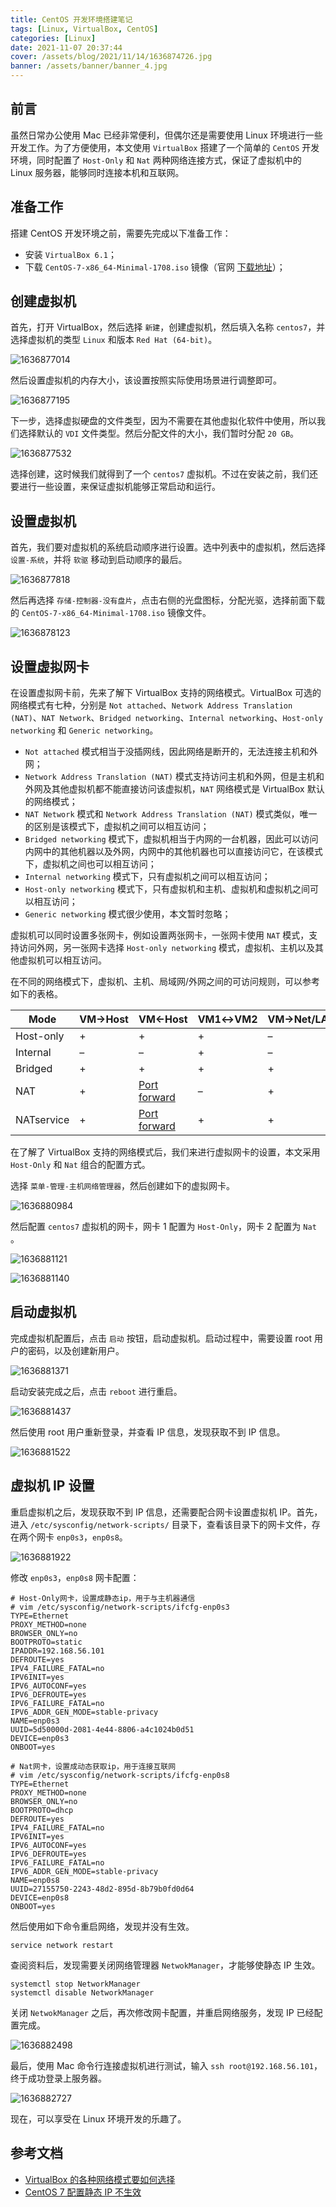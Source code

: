 ```yaml
---
title: CentOS 开发环境搭建笔记
tags: [Linux, VirtualBox, CentOS]
categories: [Linux]
date: 2021-11-07 20:37:44
cover: /assets/blog/2021/11/14/1636874726.jpg
banner: /assets/banner/banner_4.jpg
---
```


## 前言

虽然日常办公使用 Mac 已经非常便利，但偶尔还是需要使用 Linux 环境进行一些开发工作。为了方便使用，本文使用 `VirtualBox` 搭建了一个简单的 `CentOS` 开发环境，同时配置了 `Host-Only` 和 `Nat` 两种网络连接方式，保证了虚拟机中的 Linux 服务器，能够同时连接本机和互联网。

## 准备工作

搭建 CentOS 开发环境之前，需要先完成以下准备工作：

* 安装 `VirtualBox 6.1`；
* 下载 `CentOS-7-x86_64-Minimal-1708.iso` 镜像（官网 [下载地址](https://www.centos.org/download/)）；

## 创建虚拟机

首先，打开 VirtualBox，然后选择 `新建`，创建虚拟机，然后填入名称 `centos7`，并选择虚拟机的类型 `Linux` 和版本 `Red Hat (64-bit)`。

![1636877014](/assets/blog/2021/11/14/1636877014.jpg)

然后设置虚拟机的内存大小，该设置按照实际使用场景进行调整即可。

![1636877195](/assets/blog/2021/11/14/1636877195.jpg)

下一步，选择虚拟硬盘的文件类型，因为不需要在其他虚拟化软件中使用，所以我们选择默认的 `VDI` 文件类型。然后分配文件的大小，我们暂时分配 `20 GB`。

![1636877532](/assets/blog/2021/11/14/1636877532.jpg)

选择创建，这时候我们就得到了一个 `centos7` 虚拟机。不过在安装之前，我们还要进行一些设置，来保证虚拟机能够正常启动和运行。

## 设置虚拟机

首先，我们要对虚拟机的系统启动顺序进行设置。选中列表中的虚拟机，然后选择 `设置-系统`，并将 `软驱` 移动到启动顺序的最后。

![1636877818](/assets/blog/2021/11/14/1636877818.jpg)

然后再选择 `存储-控制器-没有盘片`，点击右侧的光盘图标，分配光驱，选择前面下载的 `CentOS-7-x86_64-Minimal-1708.iso` 镜像文件。

![1636878123](/assets/blog/2021/11/14/1636878123.jpg)

## 设置虚拟网卡

在设置虚拟网卡前，先来了解下 VirtualBox 支持的网络模式。VirtualBox 可选的网络模式有七种，分别是 `Not attached`、`Network Address Translation (NAT)`、`NAT Network`、`Bridged networking`、`Internal networking`、`Host-only networking`  和 `Generic networking`。

* `Not attached` 模式相当于没插网线，因此网络是断开的，无法连接主机和外网；
* `Network Address Translation (NAT)` 模式支持访问主机和外网，但是主机和外网及其他虚拟机都不能直接访问该虚拟机，`NAT` 网络模式是 VirtualBox 默认的网络模式；
* `NAT Network` 模式和 `Network Address Translation (NAT)` 模式类似，唯一的区别是该模式下，虚拟机之间可以相互访问；
* `Bridged networking` 模式下，虚拟机相当于内网的一台机器，因此可以访问内网中的其他机器以及外网，内网中的其他机器也可以直接访问它，在该模式下，虚拟机之间也可以相互访问；
* `Internal networking` 模式下，只有虚拟机之间可以相互访问；
* `Host-only networking` 模式下，只有虚拟机和主机、虚拟机和虚拟机之间可以相互访问；
* `Generic networking` 模式很少使用，本文暂时忽略；

虚拟机可以同时设置多张网卡，例如设置两张网卡，一张网卡使用 `NAT` 模式，支持访问外网，另一张网卡选择 `Host-only networking` 模式，虚拟机、主机以及其他虚拟机可以相互访问。

在不同的网络模式下，虚拟机、主机、局域网/外网之间的可访问规则，可以参考如下的表格。

| Mode       | VM→Host | VM←Host                                                                         | VM1↔VM2 | VM→Net/LAN | VM←Net/LAN                                                                      |
| ---------- | ------- | ------------------------------------------------------------------------------- | ------- | ---------- | ------------------------------------------------------------------------------- |
| Host-only  | +       | +                                                                               | +       | –          | –                                                                               |
| Internal   | –       | –                                                                               | +       | –          | –                                                                               |
| Bridged    | +       | +                                                                               | +       | +          | +                                                                               |
| NAT        | +       | [Port forward](https://www.virtualbox.org/manual/ch06.html#natforward)          | –       | +          | [Port forward](https://www.virtualbox.org/manual/ch06.html#natforward)          |
| NATservice | +       | [Port forward](https://www.virtualbox.org/manual/ch06.html#network_nat_service) | +       | +          | [Port forward](https://www.virtualbox.org/manual/ch06.html#network_nat_service) |

在了解了 VirtualBox 支持的网络模式后，我们来进行虚拟网卡的设置，本文采用 `Host-Only` 和 `Nat` 组合的配置方式。

选择 `菜单-管理-主机网络管理器`，然后创建如下的虚拟网卡。

![1636880984](/assets/blog/2021/11/14/1636880984.jpg)

然后配置 `centos7` 虚拟机的网卡，网卡 1 配置为 `Host-Only`，网卡 2 配置为 `Nat` 。

![1636881121](/assets/blog/2021/11/14/1636881121.jpg)

![1636881140](/assets/blog/2021/11/14/1636881140.jpg)

## 启动虚拟机

完成虚拟机配置后，点击 `启动` 按钮，启动虚拟机。启动过程中，需要设置 root 用户的密码，以及创建新用户。

![1636881371](/assets/blog/2021/11/14/1636881371.jpg)

启动安装完成之后，点击 `reboot` 进行重启。

![1636881437](/assets/blog/2021/11/14/1636881437.jpg)

然后使用 root 用户重新登录，并查看 IP 信息，发现获取不到 IP 信息。

![1636881522](/assets/blog/2021/11/14/1636881522.jpg)

## 虚拟机 IP 设置

重启虚拟机之后，发现获取不到 IP 信息，还需要配合网卡设置虚拟机 IP。首先，进入 `/etc/sysconfig/network-scripts/` 目录下，查看该目录下的网卡文件，存在两个网卡 `enp0s3`，`enp0s8`。

![1636881922](/assets/blog/2021/11/14/1636881922.jpg)

修改  `enp0s3`，`enp0s8` 网卡配置：

```properties
# Host-Only网卡，设置成静态ip，用于与主机器通信
# vim /etc/sysconfig/network-scripts/ifcfg-enp0s3
TYPE=Ethernet
PROXY_METHOD=none
BROWSER_ONLY=no
BOOTPROTO=static
IPADDR=192.168.56.101
DEFROUTE=yes
IPV4_FAILURE_FATAL=no
IPV6INIT=yes
IPV6_AUTOCONF=yes
IPV6_DEFROUTE=yes
IPV6_FAILURE_FATAL=no
IPV6_ADDR_GEN_MODE=stable-privacy
NAME=enp0s3
UUID=5d50000d-2081-4e44-8806-a4c1024b0d51
DEVICE=enp0s3
ONBOOT=yes

# Nat网卡，设置成动态获取ip，用于连接互联网
# vim /etc/sysconfig/network-scripts/ifcfg-enp0s8
TYPE=Ethernet
PROXY_METHOD=none
BROWSER_ONLY=no
BOOTPROTO=dhcp
DEFROUTE=yes
IPV4_FAILURE_FATAL=no
IPV6INIT=yes
IPV6_AUTOCONF=yes
IPV6_DEFROUTE=yes
IPV6_FAILURE_FATAL=no
IPV6_ADDR_GEN_MODE=stable-privacy
NAME=enp0s8
UUID=27155750-2243-48d2-895d-8b79b0fd0d64
DEVICE=enp0s8
ONBOOT=yes
```

然后使用如下命令重启网络，发现并没有生效。

```shell
service network restart
```

查阅资料后，发现需要关闭网络管理器 `NetwokManager`，才能够使静态 IP 生效。

```shell
systemctl stop NetworkManager
systemctl disable NetworkManager
```

关闭 `NetwokManager` 之后，再次修改网卡配置，并重启网络服务，发现 IP 已经配置完成。

![1636882498](/assets/blog/2021/11/14/1636882498.jpg)

最后，使用 Mac 命令行连接虚拟机进行测试，输入 `ssh root@192.168.56.101`，终于成功登录上服务器。

![1636882727](/assets/blog/2021/11/14/1636882727.png)

现在，可以享受在 Linux 环境开发的乐趣了。

## 参考文档

* [VirtualBox 的各种网络模式要如何选择](https://segmentfault.com/a/1190000020231540)
* [CentOS 7 配置静态 IP 不生效](https://blog.csdn.net/weixin_37569048/article/details/96852643)

